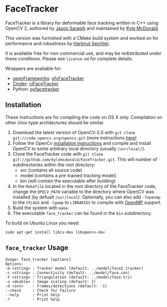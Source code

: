 # FaceTracker

FaceTracker is a library for deformable face tracking written in C++ using OpenCV 2, authored by [Jason Saragih](http://jsaragih.org/) and maintained by [Kyle McDonald](http://kylemcdonald.net/).

This version was furnished with a CMake build system and worked on for performance and robustness by [Hartmut Seichter](http://technotecture.com).

It is available free for non-commercial use, and may be redistributed under these conditions. Please see `license.md` for complete details.

Wrappers are available for:

* [openFrameworks](http://www.openframeworks.cc/): [ofxFaceTracker](https://github.com/kylemcdonald/ofxFaceTracker)
* [Cinder](http://libcinder.org/): [ciFaceTracker](https://github.com/Hebali/ciFaceTracker)
* Python: [pyfacetracker](https://bitbucket.org/amitibo/pyfacetracker)

## Installation

These instructions are for compiling the code on OS X only. Compilation on other Unix-type architectures should be similar.

1. Download the latest version of OpenCV-2.0 with `git clone git://code.opencv.org/opencv.git` (more instructions [here](http://code.opencv.org/projects/opencv/wiki/Working_with_OpenCV_git_repository))
2. Follow the OpenCv [installation instructions](http://opencv.willowgarage.com/wiki/Mac_OS_X_OpenCV_Port) and compile and install OpenCV to some arbitrary local directory (usually `/usr/local/`).
3. Clone the FaceTracker code with `git clone git://github.com/kylemcdonald/FaceTracker.git`. This will number of subdirectories within the root directory:
   - src (contains all source code)
   - model (contains a pre-trained tracking model)
   - bin (will contain the executable after building)
4. In the `Makefile` located in the root directory of the FaceTracker code, change the `OPECV_PATH` variable to the directory where OpenCV was installed (by defualt `/usr/local`). Optionally, you can also add `-fopenmp` to the `CFLAGS` and `-lgomp` to `LIBRARIES` to compile with [OpenMP](http://openmp.org/) support.
5. Build the system with `make`.
6. The executable `face_tracker` can be found in the `bin` subdirectory.

To build on Ubuntu Linux you need:

```
sudo apt-get install libcv-dev libopencv-dev
```

## `face_tracker` Usage

````
Usage: face_tracker [options]
Options:
-m <string> : Tracker model (default: ../model/face2.tracker)
-c <string> : Connectivity (default: ../model/face.con)
-t <string> : Triangulation (default: ../model/face.tri)
-s <double> : Image scaling (default: 1)
-d <int>    : Frames/detections (default: -1)
--check     : Check for failure 
--help      : Print help
-?          : Print help
````
